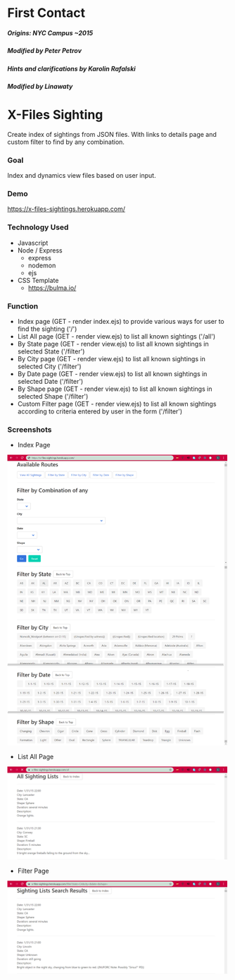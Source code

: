 # First Contact

##### Origins: NYC Campus ~2015
##### Modified by Peter Petrov
##### Hints and clarifications by Karolin Rafalski
##### Modified by Linawaty

# X-Files Sighting
Create index of sightings from JSON files. With links to details page and custom filter to find by any combination. 

### Goal
Index and dynamics view files based on user input.

### Demo
https://x-files-sightings.herokuapp.com/ 

### Technology Used
- Javascript
- Node / Express
  - express
  - nodemon
  - ejs
- CSS Template
  - https://bulma.io/

### Function
- Index page (GET - render index.ejs) to provide various ways for user to find the sighting ('/')
- List All page (GET - render view.ejs) to list all known sightings ('/all')
- By State page (GET - render view.ejs) to list all known sightings in selected State ('/filter')
- By City page (GET - render view.ejs) to list all known sightings in selected City ('/filter')
- By Date page (GET - render view.ejs) to list all known sightings in selected Date ('/filter')
- By Shape page (GET - render view.ejs) to list all known sightings in selected Shape ('/filter')
- Custom Filter page (GET - render view.ejs) to list all known sightings according to criteria entered by user in the form ('/filter')


### Screenshots
- Index Page
<img src="https://github.com/lyyyn/x-files/blob/master/screenshots/index.png" width="500px"/>

- List All Page
<img src="https://github.com/lyyyn/x-files/blob/master/screenshots/view-all.png" width="500px"/>

- Filter Page
<img src="https://github.com/lyyyn/x-files/blob/master/screenshots/filter.png" width="500px"/>